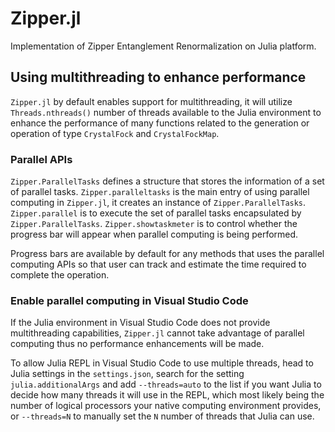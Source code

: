 # Zipper.jl
Implementation of Zipper Entanglement Renormalization on Julia platform.

## Using multithreading to enhance performance
`Zipper.jl` by default enables support for multithreading, it will utilize `Threads.nthreads()` number of threads available to the Julia environment to enhance the performance of many functions related to the generation or operation of type `CrystalFock` and `CrystalFockMap`.

### Parallel APIs
`Zipper.ParallelTasks` defines a structure that stores the information of a set of parallel tasks.
`Zipper.paralleltasks` is the main entry of using parallel computing in `Zipper.jl`, it creates an instance of `Zipper.ParallelTasks`.
`Zipper.parallel` is to execute the set of parallel tasks encapsulated by `Zipper.ParallelTasks`.
`Zipper.showtaskmeter` is to control whether the progress bar will appear when parallel computing is being performed.

Progress bars are available by default for any methods that uses the parallel computing APIs so that user can track and estimate the time required to complete the operation.

### Enable parallel computing in Visual Studio Code
If the Julia environment in Visual Studio Code does not provide multithreading capabilities, `Zipper.jl` cannot take advantage of parallel computing thus no performance enhancements will be made.

To allow Julia REPL in Visual Studio Code to use multiple threads, head to Julia settings in the `settings.json`, search for the setting `julia.additionalArgs` and add `--threads=auto` to the list if you want Julia to decide how many threads it will use in the REPL, which most likely being the number of logical processors your native computing environment provides, or `--threads=N` to manually set the `N` number of threads that Julia can use.
